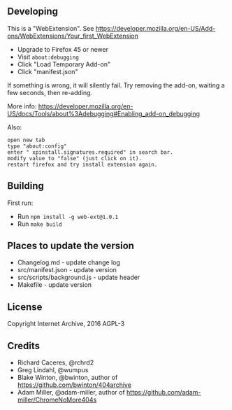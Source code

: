 ## Developing

This is a "WebExtension". See https://developer.mozilla.org/en-US/Add-ons/WebExtensions/Your_first_WebExtension

- Upgrade to Firefox 45 or newer
- Visit `about:debugging`
- Click "Load Temporary Add-on"
- Click "manifest.json"

If something is wrong, it will silently fail. Try removing the add-on, waiting a few seconds, then re-adding.

More info:
https://developer.mozilla.org/en-US/docs/Tools/about%3Adebugging#Enabling_add-on_debugging

Also:
```
open new tab
type "about:config"
enter " xpinstall.signatures.required" in search bar.
modify value to "false" (just click on it).
restart firefox and try install extension again.
```


## Building

First run:

- Run `npm install -g web-ext@1.0.1`
- Run `make build`


## Places to update the version

- Changelog.md - update change log
- src/manifest.json - update version
- src/scripts/background.js - update header
- Makefile - update version


## License

Copyright Internet Archive, 2016
AGPL-3


## Credits

  - Richard Caceres, @rchrd2
  - Greg Lindahl, @wumpus
  - Blake Winton, @bwinton, author of https://github.com/bwinton/404archive
  - Adam Miller, @adam-miller, author of https://github.com/adam-miller/ChromeNoMore404s
